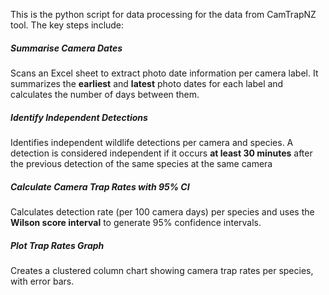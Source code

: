 This is the python script for data processing for the data from CamTrapNZ tool. The key steps include:

##### Summarise Camera Dates
Scans an Excel sheet to extract photo date information per camera label. It summarizes the **earliest** and **latest** photo dates for each label and calculates the number of days between them.

##### Identify Independent Detections
Identifies independent wildlife detections per camera and species. A detection is considered independent if it occurs **at least 30 minutes** after the previous detection of the same species at the same camera

##### Calculate Camera Trap Rates with 95% CI
Calculates detection rate (per 100 camera days) per species and uses the **Wilson score interval** to generate 95% confidence intervals.

##### Plot Trap Rates Graph
Creates a clustered column chart showing camera trap rates per species, with error bars.
